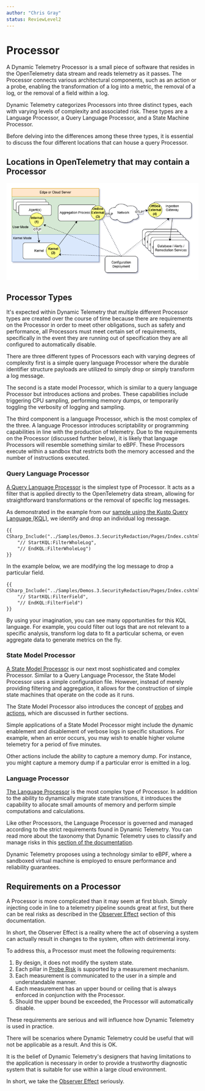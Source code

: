 ```yaml
---
author: "Chris Gray"
status: ReviewLevel2
---
```


# Processor

A Dynamic Telemetry Processor is a small piece of software that resides in the
OpenTelemetry data stream and reads telemetry as it passes. The Processor
connects various architectural components, such as an action or a probe,
enabling the transformation of a log into a metric, the removal of a log, or the
removal of a field within a log.

Dynamic Telemetry categorizes Processors into three distinct types, each with
varying levels of complexity and associated risk. These types are a Language
Processor, a Query Language Processor, and a State Machine Processor.

Before delving into the differences among these three types, it is essential to
discuss the four different locations that can house a query Processor.

## Locations in OpenTelemetry that may contain a Processor

![](../orig_media/Architecture.Boxes.Full.DynamicTelemetry.drawio.png)

## Processor Types

It's expected within Dynamic Telemetry that multiple different Processor types
are created over the course of time because there are requirements on the
Processor in order to meet other obligations, such as safety and performance,
all Processors must meet certain set of requirements, specifically in the event
they are running out of specification they are all configured to automatically
disable.

There are three different types of Processors each with varying degrees of
complexity first is a simple query language Processor where the durable
identifier structure payloads are utilized to simply drop or simply transform a
log message.

The second is a state model Processor, which is similar to a query language
Processor but introduces actions and probes. These capabilities include
triggering CPU sampling, performing memory dumps, or temporarily toggling the
verbosity of logging and sampling.

The third component is a language Processor, which is the most complex of the
three. A language Processor introduces scriptability or programming capabilities
in line with the production of telemetry. Due to the requirements on the
Processor (discussed further below), it is likely that language Processors will
resemble something similar to eBPF. These Processors execute within a sandbox
that restricts both the memory accessed and the number of instructions executed.

### Query Language Processor

[A Query Language Processor](./Architecture.Processor.QueryLanguage.document.md)
is the simplest type of Processor. It acts as a filter that is applied directly
to the OpenTelemetry data stream, allowing for straightforward transformations
or the removal of specific log messages.

As demonstrated in the example from our
[sample using the Kusto Query Language (KQL)](./Demos.HighLevel.Overview.md), we
identify and drop an individual log message.

```cdocs_include
{{ CSharp_Include("../Samples/Demos.3.SecurityRedaction/Pages/Index.cshtml.cs",
    "// StartKQL:FilterWholeLog",
    "// EndKQL:FilterWholeLog")
}}
```

In the example below, we are modifying the log message to drop a particular
field.

```cdocs_include
{{ CSharp_Include("../Samples/Demos.3.SecurityRedaction/Pages/Index.cshtml.cs",
    "// StartKQL:FilterField",
    "// EndKQL:FilterField")
}}
```

By using your imagination, you can see many opportunities for this KQL language.
For example, you could filter out logs that are not relevant to a specific
analysis, transform log data to fit a particular schema, or even aggregate data
to generate metrics on the fly.

### State Model Processor

[A State Model Processor](./Architecture.Processor.StateMachine.document.md)
is our next most sophisticated and complex Processor. Similar to a Query
Language Processor, the State Model Processor uses a simple configuration file.
However, instead of merely providing filtering and aggregation, it allows for
the construction of simple state machines that operate on the code as it runs.

The State Model Processor also introduces the concept of
[probes](./Architecture.Probes.Overview.document.md) and
[actions](./PositionPaper.Actions.document.md), which are discussed in further
sections.

Simple applications of a State Model Processor might include the dynamic
enablement and disablement of verbose logs in specific situations. For example,
when an error occurs, you may wish to enable higher volume telemetry for a
period of five minutes.

Other actions include the ability to capture a memory dump. For instance, you
might capture a memory dump if a particular error is emitted in a log.

### Language Processor

[The Language Processor](./Architecture.Processor.Language.md) is the
most complex type of Processor. In addition to the ability to dynamically
migrate state transitions, it introduces the capability to allocate small
amounts of memory and perform simple computations and calculations.

Like other Processors, the Language Processor is governed and managed according
to the strict requirements found in Dynamic Telemetry. You can read more about
the taxonomy that Dynamic Telemetry uses to classify and manage risks in this
[section of the documentation](./PositionPaper.ProbeRiskLevels.document.md).

Dynamic Telemetry proposes using a technology similar to eBPF, where a sandboxed
virtual machine is employed to ensure performance and reliability guarantees.

## Requirements on a Processor

A Processor is more complicated than it may seem at first blush. Simply
injecting code in line to a telemetry pipeline sounds great at first, but there
can be real risks as described in the
[Observer Effect](./PositionPaper.ObserverEffect.document.md) section of this
documentation.

In short, the Observer Effect is a reality where the act of observing a system
can actually result in changes to the system, often with detrimental irony.

To address this, a Processor must meet the following requirements:

1. By design, it does not modify the system state.
1. Each pillar in [Probe Risk](./Architecture.Probes.Overview.document.md) is
   supported by a measurement mechanism.
1. Each measurement is communicated to the user in a simple and understandable
   manner.
1. Each measurement has an upper bound or ceiling that is always enforced in
   conjunction with the Processor.
1. Should the upper bound be exceeded, the Processor will automatically disable.

These requirements are serious and will influence how Dynamic Telemetry is used
in practice.

There will be scenarios where Dynamic Telemetry could be useful that will not be
applicable as a result. And this is OK.

It is the belief of Dynamic Telemetry's designers that having limitations to the
application is necessary in order to provide a trustworthy diagnostic system
that is suitable for use within a large cloud environment.

In short, we take the
[Observer Effect](./PositionPaper.ObserverEffect.document.md) seriously.
